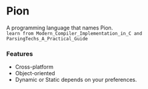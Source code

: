 # Pion
A programming language that names Pion.<br>`learn from Modern_Compiler_Implementation_in_C and ParsingTechs_A_Practical_Guide`
### Features
* Cross-platform
* Object-oriented
* Dynamic or Static depends on your preferences.
